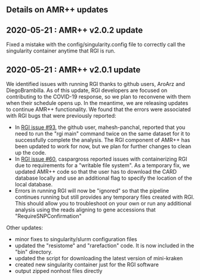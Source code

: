 Details on AMR++ updates
------------

## 2020-05-21 : AMR++ v2.0.2 update
Fixed a mistake with the config/singularity.config file to correctly call the singularity container anytime that RGI is run.

## 2020-05-21 : AMR++ v2.0.1 update
We identified issues with running RGI thanks to github users, AroArz and DiegoBrambilla. As of this update, RGI developers are focused on contributing to the COVID-19 response, so we plan to reconvene with them when their schedule opens up. In the meantime, we are releasing updates to continue AMR++ functionality.
We found that the errors were associated with RGI bugs that were previously reported:
* In [RGI issue #93](https://github.com/arpcard/rgi/issues/93), the github user, mahesh-panchal, reported that you need to run the "rgi main" command twice on the same dataset for it to successfully complete the analysis. The RGI component of AMR++ has been updated to work for now, but we plan for further changes to clean up the code.
* In [RGI issue #60](https://github.com/arpcard/rgi/issues/60), caspargross reported issues with containerizing RGI due to requirements for a "writable file system". As a temporary fix, we updated AMR++ code so that the user has to download the CARD database locally and use an additional flag to specify the location of the local database.
* Errors in running RGI will now be "ignored" so that the pipeline continues running but still provides any temporary files created with RGI. This should allow you to troubleshoot on your own or run any additional analysis using the reads aligning to gene accessions that "RequireSNPConfirmation"

Other updates:
* minor fixes to singularity/slurm configuration files
* updated the "resistome" and "rarefaction" code. It is now included in the "bin" directory.
* updated the script for downloading the latest version of mini-kraken
* created new singularity container just for the RGI software
* output zipped nonhost files directly
